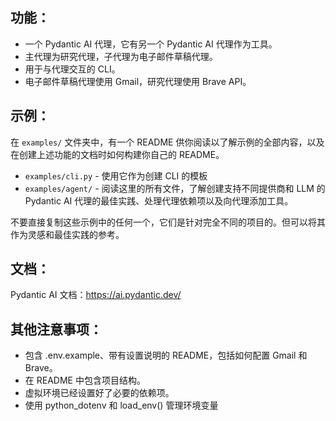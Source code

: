 ## 功能：

- 一个 Pydantic AI 代理，它有另一个 Pydantic AI 代理作为工具。
- 主代理为研究代理，子代理为电子邮件草稿代理。
- 用于与代理交互的 CLI。
- 电子邮件草稿代理使用 Gmail，研究代理使用 Brave API。

## 示例：

在 `examples/` 文件夹中，有一个 README 供你阅读以了解示例的全部内容，以及在创建上述功能的文档时如何构建你自己的 README。

- `examples/cli.py` - 使用它作为创建 CLI 的模板
- `examples/agent/` - 阅读这里的所有文件，了解创建支持不同提供商和 LLM 的 Pydantic AI 代理的最佳实践、处理代理依赖项以及向代理添加工具。

不要直接复制这些示例中的任何一个，它们是针对完全不同的项目的。但可以将其作为灵感和最佳实践的参考。

## 文档：

Pydantic AI 文档：https://ai.pydantic.dev/

## 其他注意事项：

- 包含 .env.example、带有设置说明的 README，包括如何配置 Gmail 和 Brave。
- 在 README 中包含项目结构。
- 虚拟环境已经设置好了必要的依赖项。
- 使用 python_dotenv 和 load_env() 管理环境变量